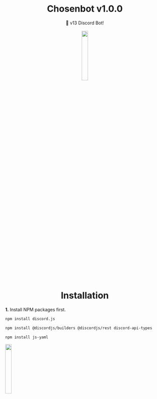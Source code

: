 <h1 align="center">Chosenbot v1.0.0</h1>

  <p align="center">
    🤖 v13 Discord Bot!
    <br />
    <br />
    <img src="https://github.com/vimalverma558/vimalverma558/blob/v2/img/hello.gif" width="20%">
    <br />
  </p>
</p>

<h1 align="center">Installation</h1>

**1.** Install NPM packages first.
   ```sh
   npm install discord.js
   ```
   ```sh
   npm install @discordjs/builders @discordjs/rest discord-api-types
   ```
   ```sh
   npm install js-yaml
   ```

   <img src="https://media.giphy.com/media/jpVnC65DmYeyRL4LHS/giphy.gif" width="20%">